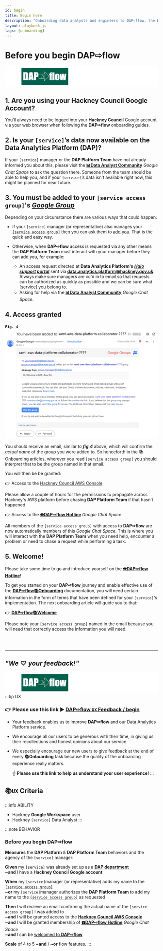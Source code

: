 ```yaml
---
id: begin
title: Begin here
description: "Onboarding data analysts and engineers to DAP⇨flow, the Data Analytics Platform Airflow integration."
layout: playbook_js
tags: [onboarding]
---
```


# Before you begin DAP⇨flow
![DAP⇨flow](../images/DAPairflowFLOWleft.png)  

## 1. Are you using your **Hackney Council** Google Account?
You’ll always need to be logged into your **Hackney Council** Google account via your web browser when following the **DAP⇨flow** onboarding guides.

## 2. Is your `[service]`’s data now available on the Data Analytics Platform (DAP)?
If your `[service]` manager or the **DAP Platform Team** have not already informed you about this, please visit the [**📊Data Analyst Community**](https://chat.google.com/room/AAAAKdvhyKA?cls=7) *Google Chat Space* to ask the question there. Someone from the team should be able to help you, and if your `[service]`’s data isn't available right now, this might be planned for near future.

## 3. You must be added to your `[service access group]`'s [*Google Group*](https://groups.google.com/all-groups?q=saml-aws-data-platform-collaborator) 
Depending on your circumstance there are various ways that could happen:  

- If your `[service]` manager (or representative) also manages your [`[service access group]`](https://groups.google.com/all-groups?q=saml-aws-data-platform-collaborator) then you can ask them to [add you](https://support.google.com/groups/answer/2465464?hl=en). That is the quick and easy way.

- Otherwise, when **DAP⇨flow** access is requested via any other means the **DAP Platform Team** must interact with your manager before they can add you, for example:
    * An access request directed at **Data Analytics Platform's** [***Halo support portal***](https://support.hackney.gov.uk/portal/service?btn=204&root_category=13&autolog=true&shownewticket=true&id=137) sent via [**data.analytics.platform@hackney.gov.uk**](mailto:data.analytics.platform@hackney.gov.uk). Always make sure managers are cc'd in to email so that requests can be authorized as quickly as possible and we can be sure what [service] you belong to.  
    * Asking for help via the [**📊Data Analyst Community**](https://chat.google.com/room/AAAAKdvhyKA?cls=7) *Google Chat Space*.  

## 4. Access granted

**`Fig. 4`** ![Fig. 4](../images/begin-four.png)

You should receive an email, similar to ***fig.4*** above, which will confirm the *actual name* of the group you were added to. So henceforth in the 📚Onboarding articles, wherever you read `[service access group]` you should interpret that to be the group named in that email. 

You will then be be granted:  

👉  Access to the [Hackney Council AWS Console](https://d-936715b9ec.awsapps.com/start/#/?tab=accounts) 

Please allow a couple of hours for the permissions to propagate across Hackney's AWS platform before chasing **DAP Platform Team** if that hasn't happened.

👉  Access to the [**☎️DAP⇨flow Hotline**](https://chat.google.com/room/AAAAZYTZYPE/w4EMQuK-9QA/w4EMQuK-9QA?cls=10) *Google Chat Space* 

All members of the `[service access group]` with access to **DAP⇨flow** are now automatically members of this *Google Chat Space*. This is where you will interact with the **DAP Platform Team** when you need help, encounter a problem or need to chase a request while performing a task.  

## 5. Welcome!

Please take some time to go and introduce yourself on the [**☎️DAP⇨flow Hotline**](https://chat.google.com/room/AAAAZYTZYPE/w4EMQuK-9QA/w4EMQuK-9QA?cls=10)!

To get you started on your **DAP⇨flow** journey and enable effective use of the [**DAP⇨flow📚Onboarding**](../introduction#📚Onboarding) documentation, you will need certain information in the form of terms that have been defined for your `[service]`'s implementation. The next onboarding article will guide you to that: 

👉  [**DAP⇨flow📚Welcome**](../onboarding/welcome)  

Please note your `[service access group]` named in the email because you will need that correctly access the information you will need. 

<br> 
</br>  

---
## ***"We* ♡ *your feedback!"***
![DAP⇨flow](../images/DAPairflowFLOWleft.png)  
:::tip UX  
### 👉 Please use **this link ►** [**DAP⇨flow** `UX` **Feedback / begin**](https://docs.google.com/forms/d/e/1FAIpQLSdqeNyWIPMNBHEr-YSyxnXQ4ggTwJPkffMYgFaJ4hGEhIL6LA/viewform?usp=pp_url&entry.339550210=begin)  

- Your feedback enables us to improve **DAP⇨flow** and our Data Analytics Platform service.  
- We encourage all our users to be generous with their time, in giving us their recollections and honest opinions about our service.  
- We especially encourage our new users to give feedback at the end of every **📚Onboarding** task because the quality of the onboarding experience really matters.  

    ☝ **Please use this link to help us understand your user experience!**
:::

## 📚`UX` Criteria
:::info ABILITY  
* Hackney **Google Workspace** user 
* Hackney `[service]` Data Analyst
:::

:::note BEHAVIOR  
### Before you begin DAP⇨flow
**Measures** the **DAP Platform** & **DAP Platform Team**  behaviors and the agency of the `[service]` manager:  

**Given** my `[service]` was already set up as a [**DAP department**](https://playbook.hackney.gov.uk/Data-Platform-Playbook/playbook/getting-set-up/onboarding-new-departments-to-the-platform)  
**~and** I have a **Hackney Council Google account** 

**When** my `[service]`manager (or representative) adds my name to the [`[service access group]`](https://groups.google.com/all-groups?q=saml-aws-data-platform-collaborator)  
**~or** my `[service]`manager authorizes the **DAP Platform Team** to add my name to the [`[service access group]`](https://groups.google.com/all-groups?q=saml-aws-data-platform-collaborator) as requested 

**Then** I will recieve an email confirming the actual name of the `[service access group]` I was added to  
**~and** I will be granted access to the [**Hackney Council AWS Console**](https://d-936715b9ec.awsapps.com/start/\#/?tab=accounts)  
**~and** I will be granted membership of [**☎️DAP⇨flow Hotline**](https://chat.google.com/room/AAAAZYTZYPE/w4EMQuK-9QA/w4EMQuK-9QA?cls=10) *Google Chat Space*    
**~and** I can be [welcomed to **DAP⇨flow**](../onboarding/welcome)   

**Scale** of 4 to 5 **~and** / **~or** flow features.
:::
